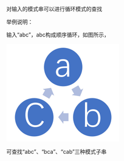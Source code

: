 对输入的模式串可以进行循环模式的查找

举例说明：

输入“abc”，abc构成顺序循环，如图所示，

<img src="circle.jpg" alt="circle" style="zoom:50%;" />

可查找“abc”、“bca”、“cab”三种模式子串

